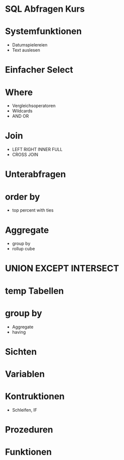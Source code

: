 # SQL Abfragen Kurs 



# Systemfunktionen
* Datumspielereien
* Text auslesen

# Einfacher Select 

# Where
* Vergleichsoperatoren
* Wildcards
* AND OR


# Join
* LEFT RIGHT INNER FULL
* CROSS JOIN

# Unterabfragen

# order by
* top percent with ties

# Aggregate
* group by
* rollup cube

# UNION EXCEPT INTERSECT

# temp Tabellen

# group by
* Aggregate
* having

# Sichten 


# Variablen

# Kontruktionen
* Schleifen, IF

# Prozeduren

# Funktionen



